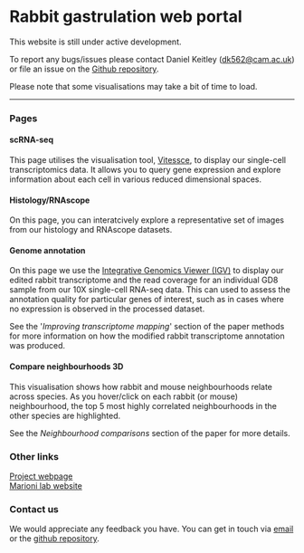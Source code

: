# Rabbit gastrulation web portal

This website is still under active development.

To report any bugs/issues please contact Daniel Keitley (<a href='mailto:dk562@cam.ac.uk'>dk562\@cam.ac.uk</a>) or file an issue on the <a href='https://github.com/dkeitley/scrabbit-shiny'>Github repository</a>.

Please note that some visualisations may take a bit of time to load.

------------------------------------------------------------------------

### Pages

#### scRNA-seq

This page utilises the visualisation tool, [Vitessce](http://vitessce.io/), to display our single-cell transcriptomics data. It allows you to query gene expression and explore information about each cell in various reduced dimensional spaces.

#### Histology/RNAscope

On this page, you can interatcively explore a representative set of images from our histology and RNAscope datasets.

#### Genome annotation

On this page we use the [Integrative Genomics Viewer (IGV)](https://igv.org/) to display our edited rabbit transcriptome and the read coverage for an individual GD8 sample from our 10X single-cell RNA-seq data. This can used to assess the annotation quality for particular genes of interest, such as in cases where no expression is observed in the processed dataset.

See the '*Improving transcriptome mapping*' section of the paper methods for more information on how the modified rabbit transcriptome annotation was produced.

#### Compare neighbourhoods 3D

This visualisation shows how rabbit and mouse neighbourhoods relate across species. As you hover/click on each rabbit (or mouse) neighbourhood, the top 5 most highly correlated neighbourhoods in the other species are highlighted.

See the *Neighbourhood comparisons* section of the paper for more details.

### Other links

[Project webpage](https://marionilab.github.io/RabbitGastrulation2022/) <br>
[Marioni lab website](https://www.ebi.ac.uk/research-beta/marioni/)

### Contact us

We would appreciate any feedback you have. You can get in touch via <a href='mailto:dk562@cam.ac.uk'>email</a> or the <a href='https://github.com/dkeitley/scrabbit-shiny'>github repository</a>.
